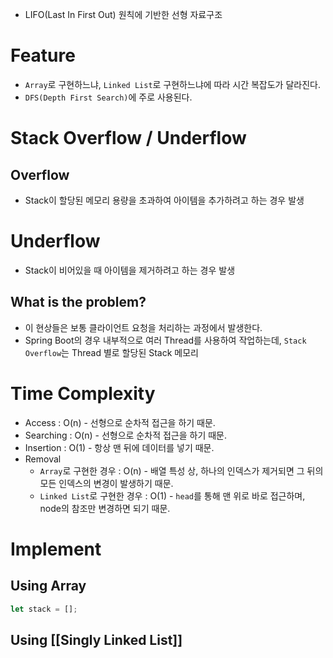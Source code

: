 
- LIFO(Last In First Out) 원칙에 기반한 선형 자료구조

# Feature
- `Array`로 구현하느냐, `Linked List`로 구현하느냐에 따라 시간 복잡도가 달라진다.
- `DFS(Depth First Search)`에 주로 사용된다.

# Stack Overflow / Underflow
## Overflow
- Stack이 할당된 메모리 용량을 초과하여 아이템을 추가하려고 하는 경우 발생
# Underflow
- Stack이 비어있을 때 아이템을 제거하려고 하는 경우 발생
## What is the problem?
- 이 현상들은 보통 클라이언트 요청을 처리하는 과정에서 발생한다.
- Spring Boot의 경우 내부적으로 여러 Thread를 사용하여 작업하는데, `Stack Overflow`는 Thread 별로 할당된 Stack 메모리

# Time Complexity
- Access : O(n) - 선형으로 순차적 접근을 하기 때문.
- Searching : O(n) - 선형으로 순차적 접근을 하기 때문.
- Insertion : O(1) - 항상 맨 뒤에 데이터를 넣기 때문.
- Removal
	- `Array`로 구현한 경우 : O(n) - 배열 특성 상, 하나의 인덱스가 제거되면 그 뒤의 모든 인덱스의 변경이 발생하기 때문.
	- `Linked List`로 구현한 경우 : O(1) - `head`를 통해 맨 위로 바로 접근하며, node의 참조만 변경하면 되기 때문.

# Implement
## Using Array

```js
let stack = [];
```
## Using [[Singly Linked List]]

```js

```

